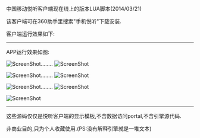 中国移动悦听客户端现在线上的版本LUA脚本(2014/03/21)

该客户端可在360助手里搜索"手机悦听"下载安装.

客户端运行效果如下:

-------------------------------------------------------------------------------

APP运行效果如图:


![ScreenShot](http://img.my.csdn.net/uploads/201403/21/1395383005_2235.png)........
![ScreenShot](http://img.my.csdn.net/uploads/201403/21/1395383005_7867.png)


![ScreenShot](http://img.my.csdn.net/uploads/201403/21/1395383005_2726.png)........
![ScreenShot](http://img.my.csdn.net/uploads/201403/21/1395382995_3764.png)


![ScreenShot](http://img.my.csdn.net/uploads/201403/21/1395382994_5823.png)........
![ScreenShot](http://img.my.csdn.net/uploads/201403/21/1395382994_8935.png)

![ScreenShot](http://img.my.csdn.net/uploads/201403/21/1395383005_2370.png)



-------------------------------------------------------------------------------

这些源码仅仅是悦听客户端的显示模板,不含数据访问portal,不含引擎源代码.

非商业目的,只为个人收藏使用.(PS:没有解释引擎就是一堆文本)

